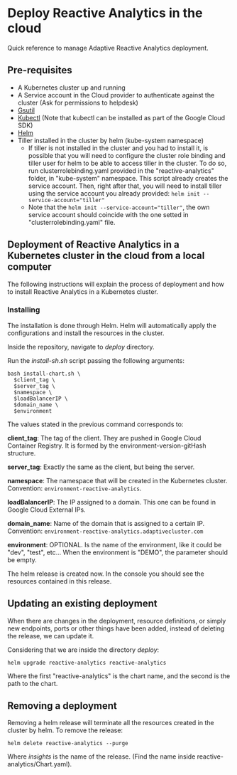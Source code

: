 # Deploy Reactive Analytics in the cloud

Quick reference to manage Adaptive Reactive Analytics deployment.

## Pre-requisites

* A Kubernetes cluster up and running
* A Service account in the Cloud provider to authenticate against the cluster (Ask for permissions to helpdesk)
* [Gsutil](https://cloud.google.com/storage/docs/gsutil_install)
* [Kubectl](https://kubernetes.io/docs/tasks/tools/install-kubectl) (Note that kubectl can be installed as part of the Google Cloud SDK)
* [Helm](https://helm.sh/)
* Tiller installed in the cluster by helm (kube-system namespace)
  * If tiller is not installed in the cluster and you had to install it, is possible that you will need to configure the cluster role binding and tiller user for helm to be able to access tiller in the cluster. To do so, run clusterrolebinding.yaml provided in the "reactive-analytics" folder, in "kube-system" namespace. This script already creates the service account. Then, right after that, you will need to install tiller using the service account you already provided: `helm init --service-account="tiller"`
  * Note that the `helm init --service-account="tiller"`, the own service account should coincide with the one setted in "clusterrolebinding.yaml" file.

## Deployment of Reactive Analytics in a Kubernetes cluster in the cloud from a local computer

The following instructions will explain the process of deployment and how to install Reactive Analytics in a Kubernetes cluster.

### Installing

The installation is done through Helm. Helm will automatically apply the configurations and install the resources in the cluster.

Inside the repository, navigate to _deploy_ directory.

Run the _install-sh.sh_ script passing the following arguments:

```
bash install-chart.sh \
  $client_tag \
  $server_tag \
  $namespace \
  $loadBalancerIP \
  $domain_name \
  $environment
```

The values stated in the previous command corresponds to:

**client_tag**: The tag of the client. They are pushed in Google Cloud Container Registry. It is formed by the environment-version-gitHash structure.

**server_tag**: Exactly the same as the client, but being the server.

**namespace**: The namespace that will be created in the Kubernetes cluster. Convention: `environment-reactive-analytics`.

**loadBalancerIP**: The IP assigned to a domain. This one can be found in Google Cloud External IPs.

**domain_name**: Name of the domain that is assigned to a certain IP. Convention: `environment-reactive-analytics.adaptivecluster.com`

**environment**: OPTIONAL. Is the name of the environment, like it could be "dev", "test", etc... When the environment is "DEMO", the parameter should be empty.

The helm release is created now. In the console you should see the resources contained in this release.

## Updating an existing deployment

When there are changes in the deployment, resource definitions, or simply new endpoints, ports or other things have been added, instead of deleting the release, we can update it.

Considering that we are inside the directory _deploy_:

```
helm upgrade reactive-analytics reactive-analytics
```
Where the first "reactive-analytics" is the chart name, and the second is the path to the chart.

## Removing a deployment

Removing a helm release will terminate all the resources created in the cluster by helm. To remove the release:

```
helm delete reactive-analytics --purge
```

Where _insights_ is the name of the release. (Find the name inside reactive-analytics/Chart.yaml).
